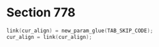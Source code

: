 # Section 778

```c << Append the current tabskip glue to the preamble list >>=
link(cur_align) = new_param_glue(TAB_SKIP_CODE);
cur_align = link(cur_align);
```
